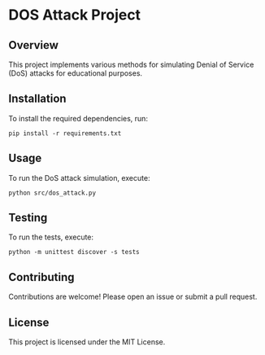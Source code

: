 # DOS Attack Project

## Overview
This project implements various methods for simulating Denial of Service (DoS) attacks for educational purposes.

## Installation
To install the required dependencies, run:
```
pip install -r requirements.txt
```

## Usage
To run the DoS attack simulation, execute:
```
python src/dos_attack.py
```

## Testing
To run the tests, execute:
```
python -m unittest discover -s tests
```

## Contributing
Contributions are welcome! Please open an issue or submit a pull request.

## License
This project is licensed under the MIT License.
